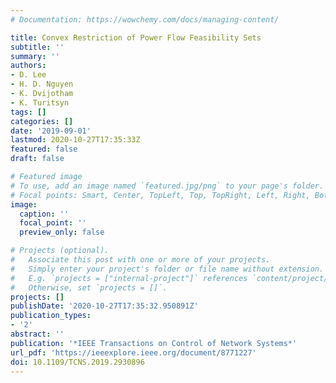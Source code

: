 ```yaml
---
# Documentation: https://wowchemy.com/docs/managing-content/

title: Convex Restriction of Power Flow Feasibility Sets
subtitle: ''
summary: ''
authors:
- D. Lee
- H. D. Nguyen
- K. Dvijotham
- K. Turitsyn
tags: []
categories: []
date: '2019-09-01'
lastmod: 2020-10-27T17:35:33Z
featured: false
draft: false

# Featured image
# To use, add an image named `featured.jpg/png` to your page's folder.
# Focal points: Smart, Center, TopLeft, Top, TopRight, Left, Right, BottomLeft, Bottom, BottomRight.
image:
  caption: ''
  focal_point: ''
  preview_only: false

# Projects (optional).
#   Associate this post with one or more of your projects.
#   Simply enter your project's folder or file name without extension.
#   E.g. `projects = ["internal-project"]` references `content/project/deep-learning/index.md`.
#   Otherwise, set `projects = []`.
projects: []
publishDate: '2020-10-27T17:35:32.950891Z'
publication_types:
- '2'
abstract: ''
publication: '*IEEE Transactions on Control of Network Systems*'
url_pdf: 'https://ieeexplore.ieee.org/document/8771227'
doi: 10.1109/TCNS.2019.2930896
---
```

